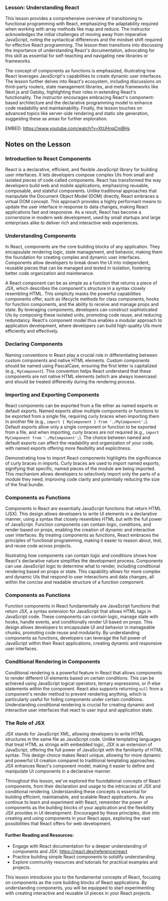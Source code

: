 ### Lesson: Understanding React 

This lesson provides a comprehensive overview of transitioning to functional programming with React, emphasizing the adaptability required when working with array methods like map and reduce. The instructor acknowledges the initial challenges of moving away from imperative JavaScript, noting the syntactical differences and the mindset shift required for effective React programming. The lesson then transitions into discussing the importance of understanding React's documentation, advocating for this skill as essential for self-teaching and navigating new libraries or frameworks. 

The concept of components as functions is emphasized, illustrating how React leverages JavaScript's capabilities to create dynamic user interfaces. The lesson further delves into React's ecosystem, including discussions on third-party routers, state management libraries, and meta frameworks like Next.js and Gatsby, highlighting their roles in extending React's functionality. The instructor encourages embracing React's component-based architecture and the declarative programming model to enhance code readability and maintainability. Finally, the lesson touches on advanced topics like server-side rendering and static site generation, suggesting these as areas for further exploration.

EMBED: https://www.youtube.com/watch?v=XtUHnqCmBHs

## Notes on the Lesson

### Introduction to React Components 

React is a declarative, efficient, and flexible JavaScript library for building user interfaces. It lets developers compose complex UIs from small and isolated pieces of code called components. React has transformed the way developers build web and mobile applications, emphasizing reusable, composable, and stateful components. Unlike traditional approaches that manipulate the Document Object Model (DOM) directly, React embraces a virtual DOM concept. This approach provides a highly performant means to update the user interface in response to data changes, making React applications fast and responsive. As a result, React has become a cornerstone in modern web development, used by small startups and large enterprises alike to deliver rich and interactive web experiences.

### Understanding Components 

In React, components are the core building blocks of any application. They encapsulate rendering logic, state management, and behavior, making them the foundation for creating complex and dynamic user interfaces. Components allow developers to break down the UI into independent, reusable pieces that can be managed and tested in isolation, fostering better code organization and maintenance.

A React component can be as simple as a function that returns a piece of JSX, which describes the component's structure in a syntax closely resembling HTML. This simplicity masks the powerful capabilities components offer, such as lifecycle methods for class components, hooks for function components, and the ability to receive and manage props and state. By leveraging components, developers can construct sophisticated UIs by composing these isolated units, promoting code reuse, and reducing redundancy. React's component model thus enables a modular approach to application development, where developers can build high-quality UIs more efficiently and effectively.

### Declaring Components 

Naming conventions in React play a crucial role in differentiating between custom components and native HTML elements. Custom components should be named using PascalCase, ensuring the first letter is capitalized (e.g., `MyComponent`). This convention helps React understand that these components are not native HTML elements (which are always lowercase) and should be treated differently during the rendering process.

### Importing and Exporting Components 

React components can be exported from a file either as named exports or default exports. Named exports allow multiple components or functions to be exported from a single file, requiring curly braces when importing them in another file (e.g., `import { MyComponent } from './MyComponent';`). Default exports allow only a single component or function to be exported from a file, and when importing, curly braces are not required (e.g., `import MyComponent from './MyComponent';`). The choice between named and default exports can affect the readability and organization of your code, with named exports offering more flexibility and explicitness.

Demonstrating how to import React components highlights the significance of curly braces in imports. Curly braces are used to import named exports, signifying that specific, named pieces of the module are being imported. This mechanism allows developers to selectively import only the parts of a module they need, improving code clarity and potentially reducing the size of the final bundle.

### Components as Functions 

Components in React are essentially JavaScript functions that return HTML (JSX). This design allows developers to write UI elements in a declarative manner, using a syntax that closely resembles HTML but with the full power of JavaScript. Function components can contain logic, conditions, and render based on props, enabling the creation of dynamic and interactive user interfaces. By treating components as functions, React embraces the principles of functional programming, making it easier to reason about, test, and reuse code across projects.

Illustrating how components can contain logic and conditions shows how React's declarative nature simplifies the development process. Components can use JavaScript logic to determine what to render, including conditional rendering based on props or state. This capability allows for more complex and dynamic UIs that respond to user interactions and data changes, all within the concise and readable structure of a function component.

### Components as Functions 

Function components in React fundamentally are JavaScript functions that return JSX, a syntax extension for JavaScript that allows HTML tags in JavaScript code. These components can contain logic, manage state with hooks, handle events, and conditionally render UI based on props. This design allows developers to encapsulate UI and behavior in manageable chunks, promoting code reuse and modularity. By understanding components as functions, developers can leverage the full power of JavaScript within their React applications, creating dynamic and responsive user interfaces.

### Conditional Rendering in Components 

Conditional rendering is a powerful feature in React that allows components to render different UI elements based on certain conditions. This can be achieved using JavaScript logical operators, ternary expressions, or if-else statements within the component. React also supports returning `null` from a component's render method to prevent rendering anything, which is particularly useful for hiding components under certain conditions. Understanding conditional rendering is crucial for creating dynamic and interactive user interfaces that react to user input and application state.

### The Role of JSX 

JSX stands for JavaScript XML, allowing developers to write HTML structures in the same file as JavaScript code. Unlike templating languages that treat HTML as strings with embedded logic, JSX is an extension of JavaScript, offering the full power of JavaScript with the familiarity of HTML syntax. This design choice makes React unique, allowing for more dynamic and powerful UI creation compared to traditional templating approaches. JSX enhances React's component model, making it easier to define and manipulate UI components in a declarative manner.

Throughout this lesson, we've explored the foundational concepts of React components, from their declaration and usage to the intricacies of JSX and conditional rendering. Understanding these concepts is essential for building efficient, maintainable, and scalable React applications. As you continue to learn and experiment with React, remember the power of components as the building blocks of your application and the flexibility JSX provides in UI development. Encouraged by these principles, dive into creating and using components in your React apps, exploring the vast possibilities that React offers for web development.

#### Further Reading and Resources:
- Engage with React documentation for a deeper understanding of components and JSX: https://react.dev/reference/react
- Practice building simple React components to solidify understanding.
- Explore community resources and tutorials for practical examples and projects.

This lesson introduces you to the fundamental concepts of React, focusing on components as the core building blocks of React applications. By understanding components, you will be equipped to start experimenting with creating interactive and reusable UI pieces in your React projects.